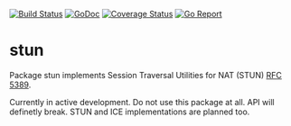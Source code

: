 [![Build Status](https://travis-ci.org/cydev/stun.svg)](https://travis-ci.org/cydev/stun)
[![GoDoc](https://godoc.org/github.com/cydev/stun?status.svg)](http://godoc.org/github.com/cydev/stun)
[![Coverage Status](https://coveralls.io/repos/github/cydev/stun/badge.svg?branch=master)](https://coveralls.io/github/cydev/stun?branch=master)
[![Go Report](http://goreportcard.com/badge/cydev/stun)](http://goreportcard.com/report/cydev/stun)

# stun
Package stun implements Session Traversal Utilities for 
NAT (STUN) [RFC 5389](https://tools.ietf.org/html/rfc5389).

Currently in active development. Do not use this package at all. API will 
definetly break. STUN and ICE implementations are planned too.